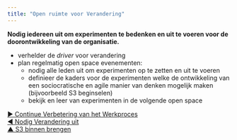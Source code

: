 ```yaml
---
title: "Open ruimte voor Verandering"
---
```



<strong>Nodig iedereen uit om experimenten te bedenken en uit te voeren voor de doorontwikkeling van de organisatie.</strong>

- verhelder de <dfn data-info="Driver van de Organisatie: Een driver is het motief van een persoon of groep om over te gaan tot actie in een specifieke situatie. Een driver is een **driver van de organisatie** wanneer het reageren hierop waarde oplevert voor de organisatie, of verspilling en schade voorkomt.">driver</dfn> voor verandering
- plan regelmatig open space evenementen: 
    - nodig alle leden uit om experimenten op te zetten en uit te voeren
    - definieer de kaders voor de experimenten welke de ontwikkeling van een sociocratische en agile manier van denken mogelijk maken (bijvoorbeeld S3 beginselen)
    - bekijk en leer van experimenten in de volgende open space

[&#9654; Continue Verbetering van het Werkproces](continuous-improvement-of-work-process.html)<br/>[&#9664; Nodig Verandering uit](invite-change.html)<br/>[&#9650; S3 binnen brengen](bringing-in-s3.html)

